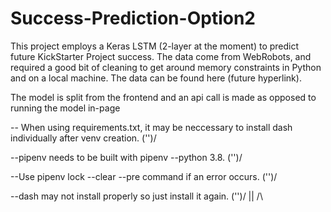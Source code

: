 # Success-Prediction-Option2

This project employs a Keras LSTM (2-layer at the moment) to predict future KickStarter Project success.  The data come from WebRobots, and required a good bit of cleaning to get around memory constraints in Python and on a local machine.  The data can be found here (future hyperlink).  

The model is split from the frontend and an api call is made as opposed to running the model in-page

-- When using requirements.txt, it may be neccessary to install dash individually after venv creation. \('')/

--pipenv needs to be built with pipenv --python 3.8.                                                    \('')/

--Use pipenv lock --clear --pre command if an error occurs.                                              \('')/

--dash may not install properly so just install it again.                                                 \('')/
																										 ||
																										 /\
